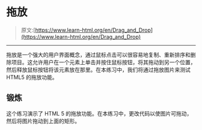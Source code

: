 # 拖放

> 原文:[https://www.learn-html.org/en/Drag_and_Drop](https://www.learn-html.org/en/Drag_and_Drop)

* * *

拖放是一个强大的用户界面概念，通过鼠标点击可以很容易地复制、重新排序和删除项目。这允许用户在一个元素上单击并按住鼠标按钮，将其拖动到另一个位置，然后释放鼠标按钮将该元素放在那里。在本练习中，我们将通过拖放图片来测试 HTML5 的拖放功能。

## 锻炼

这个练习演示了 HTML 5 的拖放功能。在本练习中，更改代码以使图片可拖动，然后将图片拖动到上面的矩形。